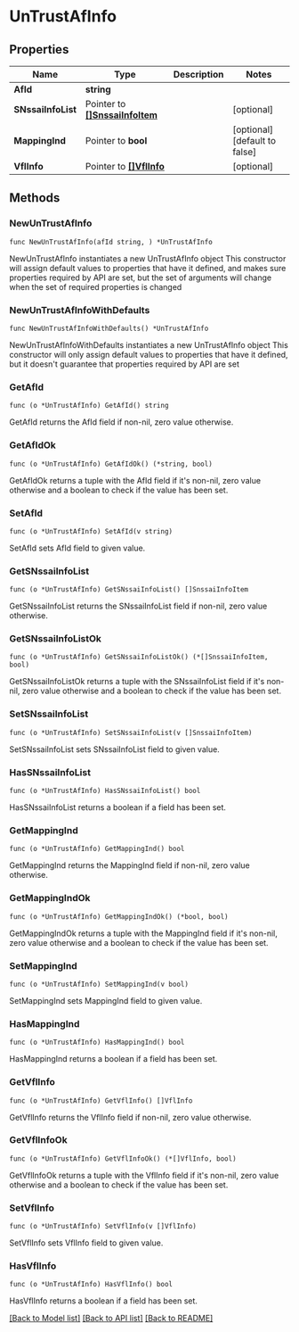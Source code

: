 # UnTrustAfInfo

## Properties

Name | Type | Description | Notes
------------ | ------------- | ------------- | -------------
**AfId** | **string** |  | 
**SNssaiInfoList** | Pointer to [**[]SnssaiInfoItem**](SnssaiInfoItem.md) |  | [optional] 
**MappingInd** | Pointer to **bool** |  | [optional] [default to false]
**VflInfo** | Pointer to [**[]VflInfo**](VflInfo.md) |  | [optional] 

## Methods

### NewUnTrustAfInfo

`func NewUnTrustAfInfo(afId string, ) *UnTrustAfInfo`

NewUnTrustAfInfo instantiates a new UnTrustAfInfo object
This constructor will assign default values to properties that have it defined,
and makes sure properties required by API are set, but the set of arguments
will change when the set of required properties is changed

### NewUnTrustAfInfoWithDefaults

`func NewUnTrustAfInfoWithDefaults() *UnTrustAfInfo`

NewUnTrustAfInfoWithDefaults instantiates a new UnTrustAfInfo object
This constructor will only assign default values to properties that have it defined,
but it doesn't guarantee that properties required by API are set

### GetAfId

`func (o *UnTrustAfInfo) GetAfId() string`

GetAfId returns the AfId field if non-nil, zero value otherwise.

### GetAfIdOk

`func (o *UnTrustAfInfo) GetAfIdOk() (*string, bool)`

GetAfIdOk returns a tuple with the AfId field if it's non-nil, zero value otherwise
and a boolean to check if the value has been set.

### SetAfId

`func (o *UnTrustAfInfo) SetAfId(v string)`

SetAfId sets AfId field to given value.


### GetSNssaiInfoList

`func (o *UnTrustAfInfo) GetSNssaiInfoList() []SnssaiInfoItem`

GetSNssaiInfoList returns the SNssaiInfoList field if non-nil, zero value otherwise.

### GetSNssaiInfoListOk

`func (o *UnTrustAfInfo) GetSNssaiInfoListOk() (*[]SnssaiInfoItem, bool)`

GetSNssaiInfoListOk returns a tuple with the SNssaiInfoList field if it's non-nil, zero value otherwise
and a boolean to check if the value has been set.

### SetSNssaiInfoList

`func (o *UnTrustAfInfo) SetSNssaiInfoList(v []SnssaiInfoItem)`

SetSNssaiInfoList sets SNssaiInfoList field to given value.

### HasSNssaiInfoList

`func (o *UnTrustAfInfo) HasSNssaiInfoList() bool`

HasSNssaiInfoList returns a boolean if a field has been set.

### GetMappingInd

`func (o *UnTrustAfInfo) GetMappingInd() bool`

GetMappingInd returns the MappingInd field if non-nil, zero value otherwise.

### GetMappingIndOk

`func (o *UnTrustAfInfo) GetMappingIndOk() (*bool, bool)`

GetMappingIndOk returns a tuple with the MappingInd field if it's non-nil, zero value otherwise
and a boolean to check if the value has been set.

### SetMappingInd

`func (o *UnTrustAfInfo) SetMappingInd(v bool)`

SetMappingInd sets MappingInd field to given value.

### HasMappingInd

`func (o *UnTrustAfInfo) HasMappingInd() bool`

HasMappingInd returns a boolean if a field has been set.

### GetVflInfo

`func (o *UnTrustAfInfo) GetVflInfo() []VflInfo`

GetVflInfo returns the VflInfo field if non-nil, zero value otherwise.

### GetVflInfoOk

`func (o *UnTrustAfInfo) GetVflInfoOk() (*[]VflInfo, bool)`

GetVflInfoOk returns a tuple with the VflInfo field if it's non-nil, zero value otherwise
and a boolean to check if the value has been set.

### SetVflInfo

`func (o *UnTrustAfInfo) SetVflInfo(v []VflInfo)`

SetVflInfo sets VflInfo field to given value.

### HasVflInfo

`func (o *UnTrustAfInfo) HasVflInfo() bool`

HasVflInfo returns a boolean if a field has been set.


[[Back to Model list]](../README.md#documentation-for-models) [[Back to API list]](../README.md#documentation-for-api-endpoints) [[Back to README]](../README.md)



